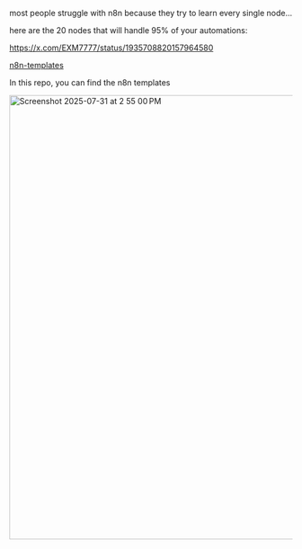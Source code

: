 most people struggle with n8n because they try to learn every single node...

here are the 20 nodes that will handle 95% of your automations:

https://x.com/EXM7777/status/1935708820157964580


[n8n-templates](https://github.com/gyoridavid/ai_agents_az)

In this repo, you can find the n8n templates

<img width="1105" height="791" alt="Screenshot 2025-07-31 at 2 55 00 PM" src="https://github.com/user-attachments/assets/823030c8-3a6a-4354-888d-ba6fd5c124a0" />
